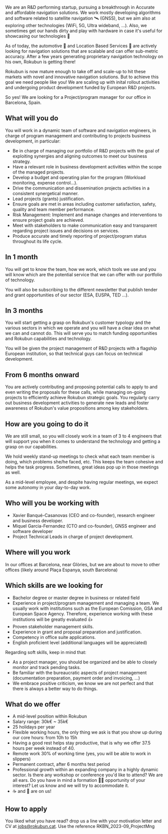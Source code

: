We are an R&D performing startup, pursuing a breakthrough in Accurate and affordable navigation solutions. We work mostly developing algorithms and software related to satellite navigation 🛰️ (GNSS), but we aim also at exploring other technologies (WiFi, 5G, Ultra wideband, ...). Also, we sometimes get our hands dirty and play with hardware in case it's useful for showcasing our technologies 🔩

As of today, the automotive 🚗 and Location Based Services 📱 are actively looking for navigation solutions that are scalable and can offer sub-metric accuracy. After a few years generating proprietary navigation technology on his own, Rokubun is getting there!

Rokubun is now mature enough to take off and scale-up to hit these markets with novel and innovative navigation solutions. But to achieve this goal we need people like you! We are scaling up with inital rollout activities and undergoing product development funded by European R&D projects.

So yes! We are looking for a Project/program manager for our office in Barcelona, Spain.

## What will you do

You will work in a dynamic team of software and navigation engineers, in charge of program management and contributing to projects business development, in particular:

-   Be in charge of managing our portfolio of R&D projects with the goal of exploiting synergies and aligning outcomes to meet our business strategy.
-   Have a relevant role in business development activities within the scope of the managed projects.
-   Develop a budget and operating plan for the program (Workload monitoring, expense control...).
-   Drive the communication and dissemination projects activities in a consistent synergetical manner.
-   Lead projects (grants) justification. 
-   Ensure goals are met in areas including customer satisfaction, safety, quality and team member performance.
-   Risk Management: Implement and manage changes and interventions to ensure project goals are achieved.
-   Meet with stakeholders to make communication easy and transparent regarding project issues and decisions on services.
-   Produce accurate and timely reporting of project/program status throughout its life cycle.

## In 1 month

You will get to know the team, how we work, which tools we use and you will know which are the potential service that we can offer with our portfolio of technology.

You will also be subscribing to the different newsletter that publish tender and grant opportunities of our sector (ESA, EUSPA, TED ...).

## In 3 months

You will start getting a grasp on Rokubun's customer typology and the various sectors in which we operate and you will have a clear idea on what we can and cannot do. This will serve you to match funding opportunities and Rokubun capabilities and technology.

You will be given the project management of R&D projects with a flagship European institution, so that technical guys can focus on technical development.

## From 6 months onward

You are actively contributing and proposing potential calls to apply to and even writing the proposals for these calls, while managing on-going projects to efficiently achieve Rokubun strategic goals. You regularly carry out business development activities to generate new leads and foster awareness of Rokubun's value propositions among key stakeholders.

## How are you going to do it

We are still small, so you will closely work in a team of 3 to 4 engineers that will support you when it comes to understand the technology and getting a grasp on our capabilities.

We hold weekly stand-up meetings to check what each team member is doing, which problems she/he faced, etc. This keeps the team cohesive and helps the task progress. Sometimes, great ideas pop up in those meetings as well.

As a mid-level employee, and despite having regular meetings, we expect some autonomy in your day-to-day work.

## Who will you be working with

   - Xavier Banqué-Casanovas (CEO and co-founder), research engineer and business developer.
   - Miquel Garcia-Fernandez (CTO and co-founder), GNSS engineer and software developer
   - Project Technical Leads in charge of project development.

## Where will you work

In our offices at Barcelona, near Glòries, but we are about to move to other offices (likely around Plaça Espanya, south Barcelona)

## Which skills are we looking for

   - Bachelor degree or master degree in business or related field
   - Experience in project/program management and managing a team. We usually work with institutions such as the European Comission, GSA and European Space Agency. Therefore, experience working with these institutions will be greatly evaluated 👍
   - Proven stakeholder management skills.
   - Experience in grant and proposal preparation and justification.
   - Competency in office suite applications.
   - English proficient level (additional languages will be appreciated)

Regarding soft skills, keep in mind that:

- As a project manager, you should be organized and be able to closely monitor and track pending tasks.
- Be familiar with the bureaucratic aspects of project management (documentation preparation, payment order and invoicing, ...)
- We embrace positive criticism, we know we are not perfect and that there is always a better way to do things.

## What do we offer

- A mid-level position within Rokubun
- Salary range: 30k€ ~ 35k€
- 25 holidays per year
- Flexible working hours, the only thing we ask is that you show up during our core hours: from 10h to 15h
- Having a good rest helps stay productive, that is why we offer 37.5 hours per week instead of 40.
- Remote work 30% of working time (yes, you will be able to work in slippers)
- Permanent contract, after 6 months test period
- Professional growth within an expanding company in a highly dynamic sector. Is there any workshop or conference you'd like to attend? We are all ears. Do you have in mind a formation 👩‍🎓 opportunity of your interest? Let us know and we will try to accommodate it.
- ☕ and 🍪 are on us!

## How to apply

You liked what you have read? drop us a line with your motivation letter and CV at jobs@rokubun.cat. Use the reference RKBN_2023-09_ProjectMng

